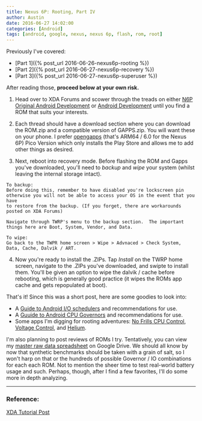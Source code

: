 ```yaml
---
title: Nexus 6P: Rooting, Part IV
author: Austin
date: 2016-06-27 14:02:00
categories: [Android]
tags: [android, google, nexus, nexus 6p, flash, rom, root]
---
```


Previously I've covered:

* [Part 1]({% post_url 2016-06-26-nexus6p-rooting %})
* [Part 2]({% post_url 2016-06-27-nexus6p-recovery %})
* [Part 3]({% post_url 2016-06-27-nexus6p-superuser %})

After reading those, **proceed below at your own risk.**

1) Head over to XDA Forums and scower through the treads on either [N6P Original Android Development](http://forum.xda-developers.com/nexus-6p) or 
[Android Development](http://forum.xda-developers.com/nexus-6p/development) until 
you find a ROM that suits your interests.

2) Each thread should have a download section where you can download the 
ROM.zip and a compatible version of GAPPS.zip.  You will want these on 
your phone.  I prefer [opengapps](https://opengapps.org) (that's ARM64 / 6.0 for the Nexus 6P) Pico Version which only installs the Play Store 
and allows me to add other things as desired.

3) Next, reboot into recovery mode.  Before flashing the ROM and Gapps you've downloaded, you'll need to *backup* and *wipe* your system 
(whilst leaving the internal storage intact).

```
To backup:
Before doing this, remember to have disabled you're lockscreen pin otherwise you will not be able to access your OS in the event that you have 
to restore from the backup. (If you forget, there are workarounds posted on XDA Forums)

Navigate through TWRP's menu to the backup section.  The important things here are Boot, System, Vendor, and Data.
```

```
To wipe:
Go back to the TWPR home screen > Wipe > Advnaced > Check System, Data, Cache, Dalvik / ART.
```

4) Now you're ready to install the .ZIPs.  Tap *Install* on the TWRP home 
screen, navigate to the .ZIPs you've downloaded, and swipte to install 
them.  You'll be given an option to wipe the dalvik / cache before 
rebooting, which is generally good practice (it wipes the ROMs app cache 
and gets repopulated at boot).

That's it!  Since this was a short post, here are some goodies to look 
into:

* A [Guide to Android I/O schedulers](https://androidmodguide.blogspot.com/p/io-schedulers.html) and recommendations for use.
* A [Guuide to Android CPU Governors](https://androidmodguide.blogspot.com/p/blog-page.html) and recommendations for use.
* Some apps I'm digging for rooting adventures:  [No Frills CPU Control](https://play.google.com/store/apps/details?id=it.sineo.android.noFrillsCPU), [Voltage Control](https://play.google.com/store/apps/details?id=com.darekxan.voltagecontrol), and [Helium](https://play.google.com/store/search?q=helium). 

I'm also planning to post reviews of ROMs I try.  Tentatively, you can view my [master raw data spreadsheet](https://docs.google.com/spreadsheets/d/1KmZNyyYLXeVFufpmpVK-hl0sieGGy3hC5bjhIXYLU_A/edit?usp=sharing) on Google Drive.  We should all know by now that synthetic benchmarks should be taken with a grain of salt, so I won't harp on that or the hundreds of possible Governor / IO combinations for each each ROM.  Not to mention the sheer time to test real-world battery usage and such.  Perhaps, though, after I find a few favorites, I'll do some more in depth analyzing.

---

### Reference:

[XDA Tutorial Post](http://forum.xda-developers.com/showpost.php?p=62924118&postcount=2)

